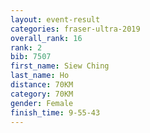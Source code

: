```yaml
---
layout: event-result 
categories: fraser-ultra-2019 
overall_rank: 16
rank: 2
bib: 7507
first_name: Siew Ching
last_name: Ho
distance: 70KM
category: 70KM
gender: Female
finish_time: 9-55-43
---
```


